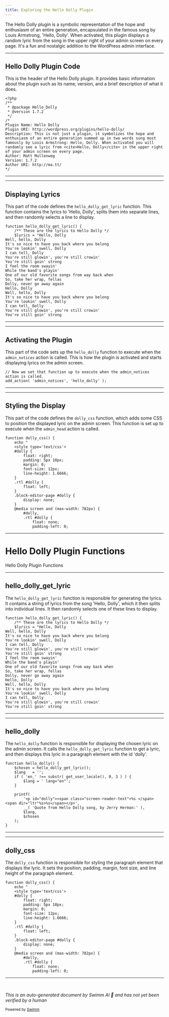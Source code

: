 ```yaml
---
title: Exploring the Hello Dolly Plugin
---
```

The Hello Dolly plugin is a symbolic representation of the hope and enthusiasm of an entire generation, encapsulated in the famous song by Louis Armstrong, 'Hello, Dolly'. When activated, this plugin displays a random lyric from the song in the upper right of your admin screen on every page. It's a fun and nostalgic addition to the WordPress admin interface.

<SwmSnippet path="/wp-content/plugins/hello.php" line="1">

---

## Hello Dolly Plugin Code

This is the header of the Hello Dolly plugin. It provides basic information about the plugin such as its name, version, and a brief description of what it does.

```hack
<?php
/**
 * @package Hello_Dolly
 * @version 1.7.2
 */
/*
Plugin Name: Hello Dolly
Plugin URI: http://wordpress.org/plugins/hello-dolly/
Description: This is not just a plugin, it symbolizes the hope and enthusiasm of an entire generation summed up in two words sung most famously by Louis Armstrong: Hello, Dolly. When activated you will randomly see a lyric from <cite>Hello, Dolly</cite> in the upper right of your admin screen on every page.
Author: Matt Mullenweg
Version: 1.7.2
Author URI: http://ma.tt/
*/
```

---

</SwmSnippet>

<SwmSnippet path="/wp-content/plugins/hello.php" line="15">

---

## Displaying Lyrics

This part of the code defines the `hello_dolly_get_lyric` function. This function contains the lyrics to 'Hello, Dolly', splits them into separate lines, and then randomly selects a line to display.

```hack
function hello_dolly_get_lyric() {
	/** These are the lyrics to Hello Dolly */
	$lyrics = "Hello, Dolly
Well, hello, Dolly
It's so nice to have you back where you belong
You're lookin' swell, Dolly
I can tell, Dolly
You're still glowin', you're still crowin'
You're still goin' strong
I feel the room swayin'
While the band's playin'
One of our old favorite songs from way back when
So, take her wrap, fellas
Dolly, never go away again
Hello, Dolly
Well, hello, Dolly
It's so nice to have you back where you belong
You're lookin' swell, Dolly
I can tell, Dolly
You're still glowin', you're still crowin'
You're still goin' strong
```

---

</SwmSnippet>

<SwmSnippet path="/wp-content/plugins/hello.php" line="68">

---

## Activating the Plugin

This part of the code sets up the `hello_dolly` function to execute when the `admin_notices` action is called. This is how the plugin is activated and starts displaying lyrics on the admin screen.

```hack
// Now we set that function up to execute when the admin_notices action is called.
add_action( 'admin_notices', 'hello_dolly' );

```

---

</SwmSnippet>

<SwmSnippet path="/wp-content/plugins/hello.php" line="72">

---

## Styling the Display

This part of the code defines the `dolly_css` function, which adds some CSS to position the displayed lyric on the admin screen. This function is set up to execute when the `admin_head` action is called.

```hack
function dolly_css() {
	echo "
	<style type='text/css'>
	#dolly {
		float: right;
		padding: 5px 10px;
		margin: 0;
		font-size: 12px;
		line-height: 1.6666;
	}
	.rtl #dolly {
		float: left;
	}
	.block-editor-page #dolly {
		display: none;
	}
	@media screen and (max-width: 782px) {
		#dolly,
		.rtl #dolly {
			float: none;
			padding-left: 0;
```

---

</SwmSnippet>

# Hello Dolly Plugin Functions

Hello Dolly Plugin Functions

<SwmSnippet path="/wp-content/plugins/hello.php" line="15">

---

## hello_dolly_get_lyric

The `hello_dolly_get_lyric` function is responsible for generating the lyrics. It contains a string of lyrics from the song 'Hello, Dolly', which it then splits into individual lines. It then randomly selects one of these lines to display.

```hack
function hello_dolly_get_lyric() {
	/** These are the lyrics to Hello Dolly */
	$lyrics = "Hello, Dolly
Well, hello, Dolly
It's so nice to have you back where you belong
You're lookin' swell, Dolly
I can tell, Dolly
You're still glowin', you're still crowin'
You're still goin' strong
I feel the room swayin'
While the band's playin'
One of our old favorite songs from way back when
So, take her wrap, fellas
Dolly, never go away again
Hello, Dolly
Well, hello, Dolly
It's so nice to have you back where you belong
You're lookin' swell, Dolly
I can tell, Dolly
You're still glowin', you're still crowin'
You're still goin' strong
```

---

</SwmSnippet>

<SwmSnippet path="/wp-content/plugins/hello.php" line="53">

---

## hello_dolly

The `hello_dolly` function is responsible for displaying the chosen lyric on the admin screen. It calls the `hello_dolly_get_lyric` function to get a lyric, and then displays this lyric in a paragraph element with the id 'dolly'.

```hack
function hello_dolly() {
	$chosen = hello_dolly_get_lyric();
	$lang   = '';
	if ( 'en_' !== substr( get_user_locale(), 0, 3 ) ) {
		$lang = ' lang="en"';
	}

	printf(
		'<p id="dolly"><span class="screen-reader-text">%s </span><span dir="ltr"%s>%s</span></p>',
		__( 'Quote from Hello Dolly song, by Jerry Herman:' ),
		$lang,
		$chosen
	);
}
```

---

</SwmSnippet>

<SwmSnippet path="/wp-content/plugins/hello.php" line="72">

---

## dolly_css

The `dolly_css` function is responsible for styling the paragraph element that displays the lyric. It sets the position, padding, margin, font size, and line height of the paragraph element.

```hack
function dolly_css() {
	echo "
	<style type='text/css'>
	#dolly {
		float: right;
		padding: 5px 10px;
		margin: 0;
		font-size: 12px;
		line-height: 1.6666;
	}
	.rtl #dolly {
		float: left;
	}
	.block-editor-page #dolly {
		display: none;
	}
	@media screen and (max-width: 782px) {
		#dolly,
		.rtl #dolly {
			float: none;
			padding-left: 0;
```

---

</SwmSnippet>

&nbsp;

*This is an auto-generated document by Swimm AI 🌊 and has not yet been verified by a human*

<SwmMeta version="3.0.0" repo-id="Z2l0aHViJTNBJTNBbXl3ZWJzaXRlZGVtbyUzQSUzQWdpbGFkbmF2b3Q=" repo-name="mywebsitedemo" doc-type="overview"><sup>Powered by [Swimm](/)</sup></SwmMeta>

